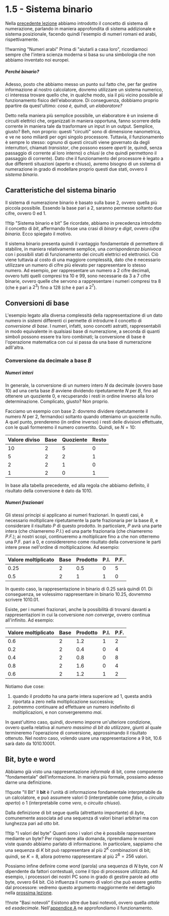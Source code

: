 # 1.5 - Sistema binario

Nella [precedente lezione](04_num_sis.md) abbiamo introdotto il concetto di sistema di numerazione, parlando in maniera approfondita di sistema addizionale e sistema posizionale, facendo quindi l'esempio di numeri romani ed arabi, rispettivamente.

!!!warning "Numeri arabi"
    Prima di "aiutarli a casa loro", ricordiamoci sempre che l'intera scienza moderna si basa su una simbologia che non abbiamo inventato noi europei.

##### Perché binario?

Adesso, posto che abbiamo messo un punto sul fatto che, per far gestire informazione al nostro calcolatore, dovremo utilizzare un sistema numerico, ci interessa trovare quello che, in qualche modo, sia il più vicino possibile al funzionamento fisico dell'elaboratore. Di conseguenza, dobbiamo proprio ppartire da quest'ultimo: *cosa è, quindi, un elaboratore?*

Detto nella maniera più semplice possibile, un elaboratore è un insieme di circuiti elettrici che, organizzati in maniera opportuna, fanno scorrere della corrente in maniera tale da trasformare un input in un output. Semplice, giusto? Beh, non proprio: questi "circuiti" sono di dimensione nanometrica, e ve ne sono miliardi per ogni singolo processore. Tuttavia, il funzionamento è sempre lo stesso: ognuno di questi circuiti viene governato da degli interruttori, chiamati *transistor*, che possono essere *aperti* (e, quindi, senza passaggio di corrente al loro interno) o *chiusi* (e che quindi permettono il passaggio di corrente). Dato che il funzionamento del processore è legato a due differenti situazioni (aperto e chiuso), avremo bisogno di un sistema di numerazione in grado di modellare proprio questi due stati, ovvero il *sistema binario*.

## Caratteristiche del sistema binario

Il sistema di numerazione binario è basato sulla base $2$, ovvero quella più piccola possibile. Essendo la base pari a $2$, saranno permesse soltanto due cifre, ovvero $0$ ed $1$.

!!!tip "Sistema binario e bit"
    Se ricordate, abbiamo in precedenza introdotto il concetto di *bit*, affermando fosse una crasi di *binary* e *digit*, ovvero *cifra binaria*. Ecco spiegato il motivo.

Il sistema binario presenta quindi il vantaggio fondamentale di permettere di stabilire, in maniera relativamente semplice, una *corrispondenza biunivoca* con i possibili stati di funzionamento dei circuiti elettrici ed elettronici. Ciò viene tuttavia al costo di una maggiore complessità, dato che è necessario utilizzare un numero di cifre più elevato per rappresentare lo stesso numero. Ad esempio, per rappresentare un numero a $2$ cifre decimali, ovvero tutti quelli compresi tra $10$ e $99$, sono necessarie da $3$ a $7$ cifre binarie, ovvero quelle che servono a rappresentare i numeri compresi tra $8$ (che è pari a $2^3$) fino a $128$ (che è pari a $2^7$).

## Conversioni di base

L'esempio legato alla diversa complessità della rappresentazione di un dato numero in sistemi differenti ci permette di introdurre il concetto di *conversione di base*. I numeri, infatti, sono concetti astratti, rappresentabili in modo equivalente in qualsiasi base di numerazione, a seconda di quanti simboli possono essere tra loro combinati; la conversione di base è l'operazione matematica con cui si passa da una base di numerazione adll'altra.

### Conversione da decimale a base $B$

##### Numeri interi

In generale, la conversione di un numero intero $N$ da decimale (ovvero base $10$) ad una certa base $B$ avviene dividendo ripetutamente $N$ per $B$, fino ad ottenere un quoziente $0$, e recuperando i resti in ordine inverso alla loro determinazione. Complicato, giusto? Non proprio.

Facciamo un esempio con base $2$: dovremo dividere ripetutamente il numero $N$ per $2$, fermandoci soltanto quando otteniamo un quoziente nullo. A quel punto, prenderemo (in ordine inverso) i resti delle divisioni effettuate, con le quali formeremo il numero convertito. Quindi, se $N=10$:

| Valore diviso | Base | Quoziente | Resto |
| ------------- | ---- | --------- | ----- |
| $10$          | $2$  | $5$       | $0$   |
| $5$           | $2$  | $2$       | $1$   |
| $2$           | $2$  | $1$       | $0$   |
| $1$           | $2$  | $0$       | $1$   |

In base alla tabella precedente, ed alla regola che abbiamo definito, il risultato della conversione è dato da $1010$.

##### Numeri frazionari

Gli stessi principi si applicano ai numeri frazionari. In questi casi, è necessario moltiplicare ripetutamente la parte frazionaria per la base $B$, e considerare il risultato $P$ di questo prodotto. In particolare, $P$ avrà una parte intera (che chiameremo *P.I.*) ed una parte frazionaria (che chiameremo *P.F.*); ai nostri scopi, continueremo a moltiplicare fino a che non otterremo una P.F. pari a $0$, e considereremo come risultato della conversione le parti intere prese nell'ordine di moltiplicazione. Ad esempio:

| Valore moltiplicato | Base | Prodotto | P.I. | P.F. |
| ----------------- | ---- | -------- | ---- | ---- |
| $0.25$            | $2$  | $0.5$    | $0$  | $5$  |
| $0.5$             | $2$  | $1$      | $1$  | $0$  | 

In questo caso, la rappresentazione in binario di $0.25$ sarà quindi $01$. Di conseguenza, se volessimo rappresentare in binario $10.25$, dovremmo scrivere $1010.01$.

Esiste, per i numeri frazionari, anche la possibilità di trovarsi davanti a rappresentazioni in cui la conversione *non converge*, ovvero continua all'infinito. Ad esempio:

| Valore moltiplicato | Base | Prodotto | P.I. | P.F. |
| ----------------- | ---- | -------- | ---- | ---- |
| $0.6$             | $2$  | $1.2$    | $1$  | $2$  |
| $0.2$             | $2$  | $0.4$    | $0$  | $4$  |
| $0.4$             | $2$  | $0.8$    | $0$  | $8$  |
| $0.8$             | $2$  | $1.6$    | $0$  | $4$  |
| $0.6$             | $2$  | $1.2$    | $1$  | $2$  |

Notiamo due cose:

1. quando il prodotto ha una parte intera superiore ad $1$, questa andrà riportata a zero nella moltiplicazione successiva;
2. potremmo continuare ad effettuare un numero indefinito di moltiplicazioni, e non convergeremmo *mai*.

In quest'ultimo caso, quindi, dovremo imporre un'ulteriore condizione, ovvero quella relativa al *numero massimo di bit da utilizzare*, giunti al quale termineremo l'operazione di conversione, approssimando il risultato ottenuto. Nel nostro caso, volendo usare una rappresentazione a $9$ bit, $10.6$ sarà dato da $1010.10001$.

## Bit, byte e word

Abbiamo già visto una rappresentazione *informale* di bit, come componente "fondamentale" dell'informazione. In maniera più formale, possiamo adesso darne una definizione.

!!!quote "Il Bit"
    Il **bit** è l'unità di informazione fondamentale interpretabile da un calcolatore, e può assumere valori $0$ (interpretabile come *falso*, o *circuito aperto*) o $1$ (interpretabile come *vero*, o *circuito chiuso*).

Dalla definizione di bit segue quella (altrettanto importante) di *byte*, comunemente associata ad una sequenza di valori binari arbitrari ma con lunghezza pari ad otto bit.

!!!tip "I valori del byte"
    Quanti sono i valori che è possibile rappresentare mediante un byte? Per rispondere alla domanda, riprendiamo le nozioni viste quando abbiamo parlato di informazione. In particolare, sappiamo che una sequenza di $K$ bit può rappresentare al più $2^K$ combinazioni di bit; quindi, se $K=8$, allora potremo rappresentare al più $2^8=256$ valori.

Possiamo infine definire come *word* (parola) una sequenza di $N$ byte, con $N$ dipendente da fattori contestuali, come il tipo di processore utilizzato. Ad esempio, i processori dei nostri PC sono in grado di gestire parole ad otto byte, ovvero $64$ bit. Ciò influenza il numero di valori che può essere gestito dal processore: vedremo questo argomento maggiormente nel dettaglio nella [prossima lezione](06_data_types.md).

!!!note "Basi notevoli"
    Esistono altre due basi notevoli, ovvero quella *ottale* ed *esadecimale*. Nell'[appendice A](../appendix/a_bases.md) ne approfondiamo il funzionamento.
